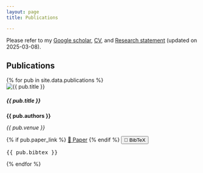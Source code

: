 ```yaml
---
layout: page
title: Publications

---
```


Please refer to my [Google scholar](https://scholar.google.com/citations?user=S1A3nbIAAAAJ&hl=en&oi=ao), [CV](https://github.com/LimHyungTae/LimHyungTae.github.io/blob/master/cv_and_research_statement/cv.pdf), and [Research statement](https://github.com/LimHyungTae/LimHyungTae.github.io/blob/master/cv_and_research_statement/research_statement.pdf) (updated on 2025-03-08).

## Publications

<div class="container mt-4">
  <div class="row row-cols-1 row-cols-md-2 row-cols-lg-3 g-4">
    {% for pub in site.data.publications %}
    <div class="col">
      <div class="card h-100 shadow-sm">
        <img src="{{ pub.image }}" class="card-img-top img-fluid" alt="{{ pub.title }}">
        <div class="card-body">
          <h5 class="card-title">{{ pub.title }}</h5>
          <p class="card-text"><strong>{{ pub.authors }}</strong></p>
          <p class="card-text"><em>{{ pub.venue }}</em></p>
          <div class="d-flex flex-wrap">
            {% if pub.paper_link %}
            <a href="{{ pub.paper_link }}" class="btn btn-outline-primary btn-sm me-2">📄 Paper</a>
            {% endif %}
            <button class="btn btn-outline-secondary btn-sm" type="button" data-bs-toggle="collapse" data-bs-target="#bibtex-{{ pub.id }}" aria-expanded="false">
              📑 BibTeX
            </button>
          </div>
          <div class="collapse mt-2" id="bibtex-{{ pub.id }}">
            <pre class="bg-light p-2 border">{{ pub.bibtex }}</pre>
          </div>
        </div>
      </div>
    </div>
    {% endfor %}
  </div>
</div>
